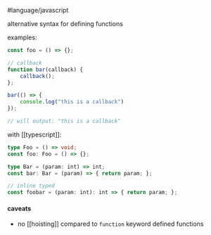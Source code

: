 #language/javascript 

alternative syntax for defining functions

examples:
```js
const foo = () => {};

// callback
function bar(callback) {
    callback();
};

bar(() => {
    console.log("this is a callback")
});

// will output: "this is a callback"
```

with [[typescript]]:
```ts
type Foo = () => void;
const foo: Foo = () => {};

type Bar = (param: int) => int;
const bar: Bar = (param) => { return param; };

// inline typed
const foobar = (param: int): int => { return param; };
```

#### caveats
- no [[hoisting]] compared to `function` keyword defined functions